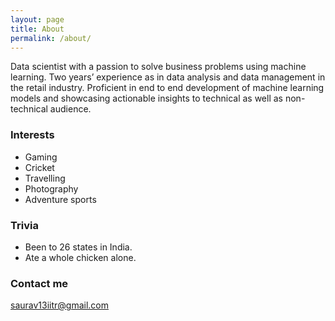 ```yaml
---
layout: page
title: About
permalink: /about/
---
```


Data scientist with a passion to solve business problems using machine learning. Two years’ experience as in data analysis and data management in the retail industry. Proficient in end to end development of machine learning models and showcasing actionable insights to technical as well as non-technical audience.

### Interests

* Gaming
* Cricket
* Travelling
* Photography
* Adventure sports

### Trivia

* Been to 26 states in India.
* Ate a whole chicken alone.


### Contact me

[saurav13iitr@gmail.com](mailto:saurav13iitr@gmail.com)
